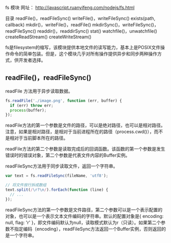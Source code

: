fs 模块
网址：
http://javascript.ruanyifeng.com/nodejs/fs.html

目录
readFile()，readFileSync()
writeFile()，writeFileSync()
exists(path, callback)
mkdir()，writeFile()，readFile()
mkdirSync()，writeFileSync()，readFileSync()
readdir()，readdirSync()
stat()
watchfile()，unwatchfile()
createReadStream()
createWriteStream()

fs是filesystem的缩写，该模块提供本地文件的读写能力，基本上是POSIX文件操作命令的简单包装。但是，这个模块几乎对所有操作提供异步和同步两种操作方式，供开发者选择。

## readFile()，readFileSync()
readFile 方法用于异步读取数据。
```js
fs.readFile('./image.png', function (err, buffer) {
  if (err) throw err;
  process(buffer);
});
```
readFile方法的第一个参数是文件的路径，可以是绝对路径，也可以是相对路径。注意，如果是相对路径，是相对于当前进程所在的路径（process.cwd()），而不是相对于当前脚本所在的路径。

readFile方法的第二个参数是读取完成后的回调函数。该函数的第一个参数是发生错误时的错误对象，第二个参数是代表文件内容的Buffer实例。

readFileSync方法用于同步读取文件，返回一个字符串。
```js
var text = fs.readFileSync(fileName, 'utf8');

// 将文件按行拆成数组
text.split(/\r?\n/).forEach(function (line) {
  // ...
});
```
readFileSync方法的第一个参数是文件路径，第二个参数可以是一个表示配置的对象，也可以是一个表示文本文件编码的字符串。默认的配置对象是{ encoding: null, flag: 'r' }，即文件编码默认为null，读取模式默认为r（只读）。如果第二个参数不指定编码（encoding），readFileSync方法返回一个Buffer实例，否则返回的是一个字符串。
